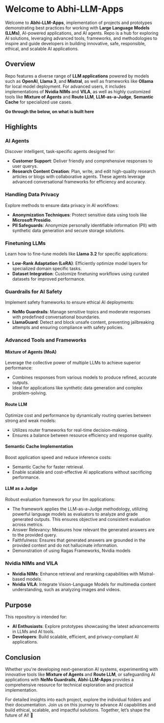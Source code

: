# Welcome to Abhi-LLM-Apps

Welcome to **Abhi-LLM-Apps**, implementation of projects and prototypes demonstrating best practices for working with **Large Language Models (LLMs)**, AI-powered applications, and AI agents. Repo is a hub for exploring AI solutions, leveraging advanced tools, frameworks, and methodologies to inspire and guide developers in building innovative, safe, responsible, ethical, and scalable AI applications.

## Overview

Repo features a diverse range of **LLM applications** powered by models such as **OpenAI**, **Llama 3**, and **Mistral**, as well as frameworks like **Ollama** for local model deployment. For advanced users, it includes implementations of **Nvidia NIMs** and **VILA**, as well as highly customized tools like **Mixture of Agents** and **Route LLM**, **LLM-as-a-Judge**, **Semantic Cache** for specialized use cases.

**Go through the below, on what is built here**

## Highlights

### AI Agents
Discover intelligent, task-specific agents designed for:
- **Customer Support**: Deliver friendly and comprehensive responses to user querys.
- **Research Content Creation**: Plan, write, and edit high-quality research articles or blogs with collaborative agents.
These agents leverage advanced conversational frameworks for efficiency and accuracy.

### Handling Data Privacy
Explore methods to ensure data privacy in AI workflows:
- **Anonymization Techniques**: Protect sensitive data using tools like **Microsoft Presidio**.
- **PII Safeguards**: Anonymize personally identifiable information (PII) with synthetic data generation and secure storage solutions.

### Finetuning LLMs
Learn how to fine-tune models like **Llama 3.2** for specific applications:
- **Low-Rank Adaptation (LoRA)**: Efficiently optimize model layers for specialized domain specific tasks.
- **Dataset Integration**: Customize finetuning workflows using curated datasets for improved performance.

### Guardrails for AI Safety
Implement safety frameworks to ensure ethical AI deployments:
- **NeMo Guardrails**: Manage sensitive topics and moderate responses with predefined conversational boundaries.
- **LlamaGuard**: Detect and block unsafe content, preventing jailbreaking attempts and ensuring compliance with safety policies.

### Advanced Tools and Frameworks

#### Mixture of Agents (MoA)
Leverage the collective power of multiple LLMs to achieve superior performance:
- Combines responses from various models to produce refined, accurate outputs.
- Ideal for applications like synthetic data generation and complex problem-solving.

#### Route LLM
Optimize cost and performance by dynamically routing queries between strong and weak models:
- Utilizes router frameworks for real-time decision-making.
- Ensures a balance between resource efficiency and response quality.

#### Semantic Cache Implementation
Boost application speed and reduce inference costs:
- Semantic Cache for faster retrieval.
- Enable scalable and cost-effective AI applications without sacrificing performance.

#### LLM as a Judge
Robust evaluation framework for your llm applications:
- The framework applies the LLM-as-a-Judge methodology, utilizing powerful language models as evaluators to analyze and grade generated outputs. This ensures objective and consistent evaluation across metrics.
- Answer Relevancy: Measures how relevant the generated answers are to the provided query.
- Faithfulness: Ensures that generated answers are grounded in the provided context and do not hallucinate information.
- Demonstration of using Ragas Frameworks, Nvidia models

### Nvidia NIMs and VILA
- **Nvidia NIMs**: Enhance retrieval and reranking capabilities with Mistral-based models.
- **Nvidia VILA**: Integrate Vision-Language Models for multimedia content understanding, such as analyzing images and videos.

## Purpose

This repository is intended for:
- **AI Enthusiasts**: Explore prototypes showcasing the latest advancements in LLMs and AI tools.
- **Developers**: Build scalable, efficient, and privacy-compliant AI applications.

## Conclusion

Whether you're developing next-generation AI systems, experimenting with innovative tools like **Mixture of Agents** and **Route LLM**, or safeguarding AI applications with **NeMo Guardrails**, **Abhi-LLM-Apps** provides a comprehensive resource for technical exploration and practical implementation.

For detailed insights into each project, explore the individual folders and their documentation. Join us on this journey to advance AI capabilities and build ethical, scalable, and impactful solutions. Together, let’s shape the future of AI! 🚀
